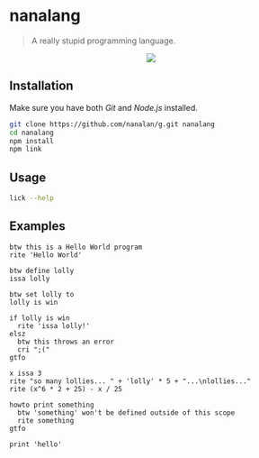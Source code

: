 # nanalang
> A really stupid programming language.

<p align="center">
  <img src='https://avatars2.githubusercontent.com/u/9429556?v=3&s=240'>
</p>

## Installation
Make sure you have both *Git* and *Node.js* installed.
```sh
git clone https://github.com/nanalan/g.git nanalang
cd nanalang
npm install
npm link
```

## Usage
```sh
lick --help
```

## Examples

```
btw this is a Hello World program
rite 'Hello World'
```

```
btw define lolly
issa lolly

btw set lolly to 
lolly is win

if lolly is win
  rite 'issa lolly!'
elsz
  btw this throws an error
  cri ";("
gtfo
```

```
x issa 3
rite "so many lollies... " + 'lolly' * 5 + "...\nlollies..."
rite (x^6 * 2 + 25) - x / 25
```

```
howto print something
  btw 'something' won't be defined outside of this scope
  rite something
gtfo

print 'hello'
```